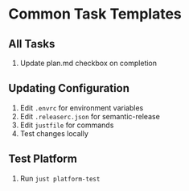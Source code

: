 # Common Task Templates

## All Tasks

1. Update plan.md checkbox on completion

## Updating Configuration

1. Edit `.envrc` for environment variables
2. Edit `.releaserc.json` for semantic-release
3. Edit `justfile` for commands
4. Test changes locally

## Test Platform

1. Run `just platform-test`
